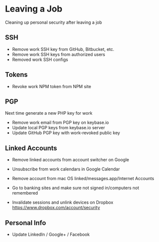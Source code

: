# Leaving a Job

Cleaning up personal security after leaving a job

## SSH

- Remove work SSH key from GitHub, Bitbucket, etc.
- Remove work SSH keys from authorized users
- Removed work SSH configs

## Tokens

- Revoke work NPM token from NPM site

## PGP

Next time generate a new PHP key for work

- Remove work email from PGP key on keybase.io
- Update local PGP keys from keybase.io server
- Update GitHub PGP key with work-revoked public key

## Linked Accounts

- Remove linked accounts from account switcher on Google
- Unsubscribe from work calendars in Google Calendar
- Remove account from mac OS linked/messages.app/Internet Accounts
- Go to banking sites and make sure not signed in/computers not remembered

- Invalidate sessions and unlink devices on Dropbox
  <https://www.dropbox.com/account/security>

## Personal Info

- Update LinkedIn / Google+ / Facebook
